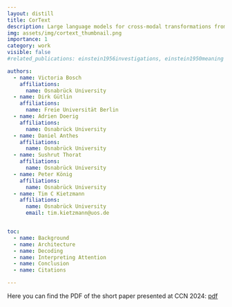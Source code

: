 ```yaml
---
layout: distill
title: CorText
description: Large language models for cross-modal transformations from visually evoked brain responses to text captions
img: assets/img/cortext_thumbnail.png
importance: 1
category: work
visible: false
#related_publications: einstein1956investigations, einstein1950meaning

authors:
  - name: Victoria Bosch
    affiliations:
      name: Osnabrück University
  - name: Dirk Gütlin
    affiliations:
      name: Freie Universität Berlin
  - name: Adrien Doerig
    affiliations:
      name: Osnabrück University
  - name: Daniel Anthes
    affiliations:
      name: Osnabrück University
  - name: Sushrut Thorat
    affiliations:
      name: Osnabrück University
  - name: Peter König
    affiliations:
      name: Osnabrück University
  - name: Tim C Kietzmann
    affiliations:
      name: Osnabrück University
      email: tim.kietzmann@uos.de


toc:
  - name: Background
  - name: Architecture
  - name: Decoding
  - name: Interpreting Attention
  - name: Conclusion
  - name: Citations

---
```


Here you can find the PDF of the short paper presented at CCN 2024: [pdf](/assets/pdf/Cortext_Bosch_CCN2024.pdf)

